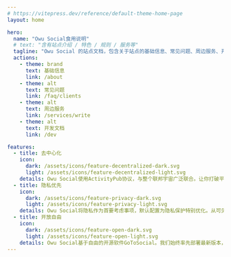 ```yaml
---
# https://vitepress.dev/reference/default-theme-home-page
layout: home

hero:
  name: "Owu Social食用说明"
  # text: "含有站点介绍 / 特色 / 规则 / 服务等"
  tagline: "Owu Social 的站点文档，包含关于站点的基础信息、常见问题、周边服务、开发文档等内容。"
  actions:
    - theme: brand
      text: 基础信息
      link: /about
    - theme: alt
      text: 常见问题
      link: /faq/clients
    - theme: alt
      text: 周边服务
      link: /services/write
    - theme: alt
      text: 开发文档
      link: /dev

features:
  - title: 去中心化
    icon:
      dark: /assets/icons/feature-decentralized-dark.svg
      light: /assets/icons/feature-decentralized-light.svg
    details: Owu Social使用ActivityPub协议，与整个联邦宇宙广泛联合。让你打破平台壁垒，重新掌控自己的社交边界与节奏。
  - title: 隐私优先
    icon:
      dark: /assets/icons/feature-privacy-dark.svg
      light: /assets/icons/feature-privacy-light.svg
    details: Owu Social将隐私作为首要考虑事项，默认配置为隐私保护特别优化。从可见范围到互动规则，多种隐私设置均可灵活控制，每一样情感都能以合适的方式涌流。
  - title: 开放自由
    icon:
      dark: /assets/icons/feature-open-dark.svg
      light: /assets/icons/feature-open-light.svg
    details: Owu Social基于自由的开源软件GoToSocial。我们始终率先部署最新版本，积极反馈与贡献代码。你的每次使用，都在推动社区向前。
---
```

